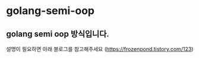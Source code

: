 # golang-semi-oop

## golang semi oop 방식입니다.
설명이 필요하면 아래 블로그를 참고해주세요
(https://frozenpond.tistory.com/123)
